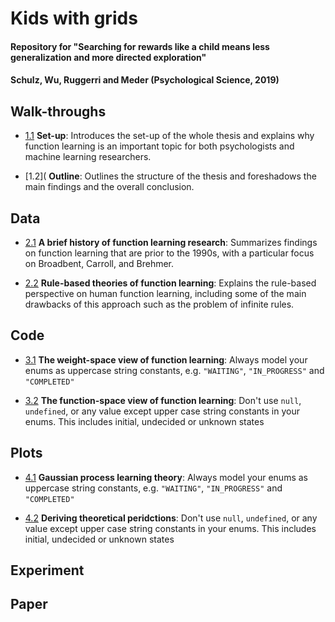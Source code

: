 # Kids with grids
####  Repository for "Searching for rewards like a child means less generalization and more directed exploration"
####  Schulz, Wu, Ruggerri and Meder (Psychological Science, 2019)

## Walk-throughs

<a name="walkthroughs"></a>
- [1.1](#introduction) **Set-up**: Introduces the set-up of the whole thesis and explains why function learning is an important topic for both psychologists and machine learning researchers.

<a name="walkthroughs"></a>
- [1.2]( **Outline**: Outlines the structure of the thesis and foreshadows the main findings and the overall conclusion.

## Data

<a name="data"></a>
- [2.1](#data) **A brief history of function learning research**: Summarizes findings on function learning that are prior to the 1990s, with a particular focus on Broadbent, Carroll, and Brehmer. 

<a name="data"></a>
- [2.2](#data) **Rule-based theories of function learning**: Explains the rule-based perspective on human function learning, including some of the main drawbacks of this approach such as the problem of infinite rules.

## Code

<a name="functionstats--weight"></a>
- [3.1](#code) **The weight-space view of function learning**: Always model your enums as uppercase string constants, e.g. `"WAITING"`, `"IN_PROGRESS"` and `"COMPLETED"`
   
<a name="functionstats--func"></a>
- [3.2](#code) **The function-space view of function learning**: Don't use `null`, `undefined`, or any value except upper case string constants in your enums. This includes initial, undecided or unknown states

## Plots

<a name="functionstats--weight"></a>
- [4.1](#plots) **Gaussian process learning theory**: Always model your enums as uppercase string constants, e.g. `"WAITING"`, `"IN_PROGRESS"` and `"COMPLETED"`
   
<a name="functionstats--func"></a>
- [4.2](#plots) **Deriving theoretical peridctions**: Don't use `null`, `undefined`, or any value except upper case string constants in your enums. This includes initial, undecided or unknown states

## Experiment

## Paper



